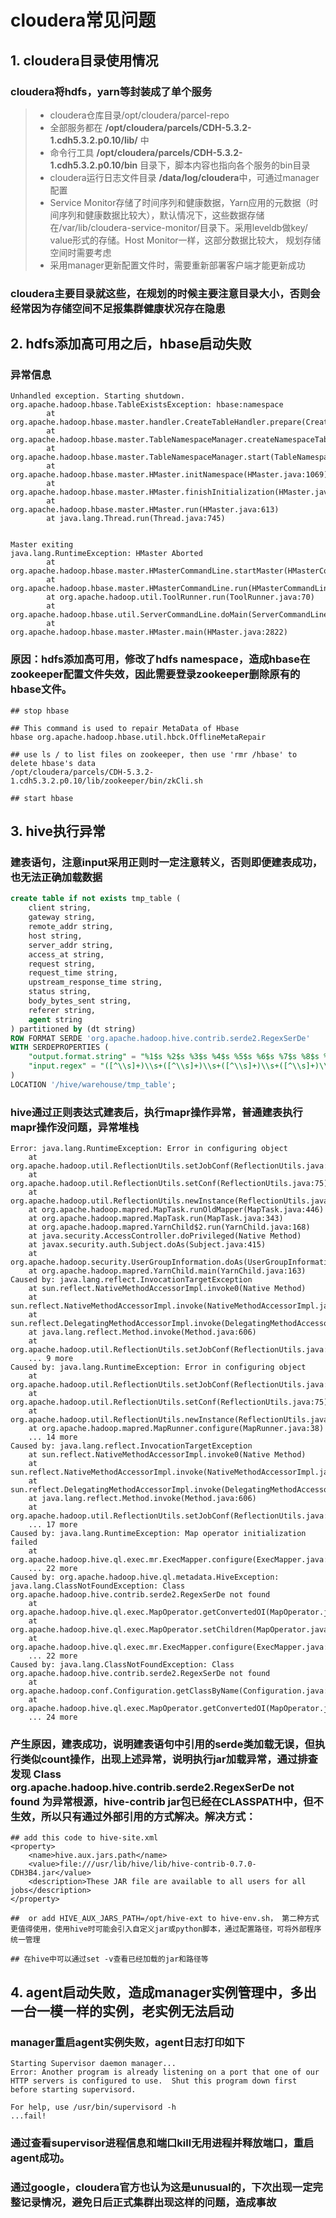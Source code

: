 # cloudera常见问题
## 1. cloudera目录使用情况
### cloudera将hdfs，yarn等封装成了单个服务
>* cloudera仓库目录/opt/cloudera/parcel-repo
>* 全部服务都在 **/opt/cloudera/parcels/CDH-5.3.2-1.cdh5.3.2.p0.10/lib/** 中
>* 命令行工具 **/opt/cloudera/parcels/CDH-5.3.2-1.cdh5.3.2.p0.10/bin** 目录下，脚本内容也指向各个服务的bin目录
>* cloudera运行日志文件目录 **/data/log/cloudera**中，可通过manager配置
>* Service Monitor存储了时间序列和健康数据，Yarn应用的元数据（时间序列和健康数据比较大），默认情况下，这些数据存储在/var/lib/cloudera-service-monitor/目录下。采用leveldb做key/ 	value形式的存储。Host Monitor一样，这部分数据比较大， 规划存储空间时需要考虑
>* 采用manager更新配置文件时，需要重新部署客户端才能更新成功

### cloudera主要目录就这些，在规划的时候主要注意目录大小，否则会经常因为存储空间不足报集群健康状况存在隐患

## 2. hdfs添加高可用之后，hbase启动失败
### 异常信息
```shell
Unhandled exception. Starting shutdown.
org.apache.hadoop.hbase.TableExistsException: hbase:namespace
		at org.apache.hadoop.hbase.master.handler.CreateTableHandler.prepare(CreateTableHandler.java:133)
		at org.apache.hadoop.hbase.master.TableNamespaceManager.createNamespaceTable(TableNamespaceManager.java:232)
		at org.apache.hadoop.hbase.master.TableNamespaceManager.start(TableNamespaceManager.java:86)
		at org.apache.hadoop.hbase.master.HMaster.initNamespace(HMaster.java:1069)
		at org.apache.hadoop.hbase.master.HMaster.finishInitialization(HMaster.java:942)
		at org.apache.hadoop.hbase.master.HMaster.run(HMaster.java:613)
		at java.lang.Thread.run(Thread.java:745)


Master exiting
java.lang.RuntimeException: HMaster Aborted
		at org.apache.hadoop.hbase.master.HMasterCommandLine.startMaster(HMasterCommandLine.java:194)
		at org.apache.hadoop.hbase.master.HMasterCommandLine.run(HMasterCommandLine.java:135)
		at org.apache.hadoop.util.ToolRunner.run(ToolRunner.java:70)
		at org.apache.hadoop.hbase.util.ServerCommandLine.doMain(ServerCommandLine.java:126)
		at org.apache.hadoop.hbase.master.HMaster.main(HMaster.java:2822)
```

### 原因：hdfs添加高可用，修改了hdfs namespace，造成hbase在zookeeper配置文件失效，因此需要登录zookeeper删除原有的hbase文件。

```shell
## stop hbase

## This command is used to repair MetaData of Hbase
hbase org.apache.hadoop.hbase.util.hbck.OfflineMetaRepair 
	
## use ls / to list files on zookeeper, then use 'rmr /hbase' to delete hbase's data
/opt/cloudera/parcels/CDH-5.3.2-1.cdh5.3.2.p0.10/lib/zookeeper/bin/zkCli.sh 

## start hbase
```

## 3. hive执行异常

### 建表语句，注意input采用正则时一定注意转义，否则即便建表成功，也无法正确加载数据

```sql
create table if not exists tmp_table (
	client string,
	gateway string,
	remote_addr string,
	host string,
	server_addr string,
	access_at string,
	request string,
	request_time string,
	upstream_response_time string,
	status string,
	body_bytes_sent string,
	referer string,
	agent string
) partitioned by (dt string)
ROW FORMAT SERDE 'org.apache.hadoop.hive.contrib.serde2.RegexSerDe'
WITH SERDEPROPERTIES (
	"output.format.string" = "%1$s %2$s %3$s %4$s %5$s %6$s %7$s %8$s %9$s %10$s %11$s %12$s %13$s", 
	"input.regex" = "([^\\s]+)\\s+([^\\s]+)\\s+([^\\s]+)\\s+([^\\s]+)\\s+([^\\s]+)\\s+\\[(.*)\\]\\s+\"(-|.+)\"\\s+([^\\s]+)\\s+\"(-|.+)\"\\s+([^\\s]+)\\s+([^\\s]+)\\s+\"(-|.+)\"\\s+\"(.*)\""
)
LOCATION '/hive/warehouse/tmp_table';
```

### hive通过正则表达式建表后，执行mapr操作异常，普通建表执行mapr操作没问题，异常堆栈
```shell
Error: java.lang.RuntimeException: Error in configuring object
	at org.apache.hadoop.util.ReflectionUtils.setJobConf(ReflectionUtils.java:109)
	at org.apache.hadoop.util.ReflectionUtils.setConf(ReflectionUtils.java:75)
	at org.apache.hadoop.util.ReflectionUtils.newInstance(ReflectionUtils.java:133)
	at org.apache.hadoop.mapred.MapTask.runOldMapper(MapTask.java:446)
	at org.apache.hadoop.mapred.MapTask.run(MapTask.java:343)
	at org.apache.hadoop.mapred.YarnChild$2.run(YarnChild.java:168)
	at java.security.AccessController.doPrivileged(Native Method)
	at javax.security.auth.Subject.doAs(Subject.java:415)
	at org.apache.hadoop.security.UserGroupInformation.doAs(UserGroupInformation.java:1642)
	at org.apache.hadoop.mapred.YarnChild.main(YarnChild.java:163)
Caused by: java.lang.reflect.InvocationTargetException
	at sun.reflect.NativeMethodAccessorImpl.invoke0(Native Method)
	at sun.reflect.NativeMethodAccessorImpl.invoke(NativeMethodAccessorImpl.java:57)
	at sun.reflect.DelegatingMethodAccessorImpl.invoke(DelegatingMethodAccessorImpl.java:43)
	at java.lang.reflect.Method.invoke(Method.java:606)
	at org.apache.hadoop.util.ReflectionUtils.setJobConf(ReflectionUtils.java:106)
	... 9 more
Caused by: java.lang.RuntimeException: Error in configuring object
	at org.apache.hadoop.util.ReflectionUtils.setJobConf(ReflectionUtils.java:109)
	at org.apache.hadoop.util.ReflectionUtils.setConf(ReflectionUtils.java:75)
	at org.apache.hadoop.util.ReflectionUtils.newInstance(ReflectionUtils.java:133)
	at org.apache.hadoop.mapred.MapRunner.configure(MapRunner.java:38)
	... 14 more
Caused by: java.lang.reflect.InvocationTargetException
	at sun.reflect.NativeMethodAccessorImpl.invoke0(Native Method)
	at sun.reflect.NativeMethodAccessorImpl.invoke(NativeMethodAccessorImpl.java:57)
	at sun.reflect.DelegatingMethodAccessorImpl.invoke(DelegatingMethodAccessorImpl.java:43)
	at java.lang.reflect.Method.invoke(Method.java:606)
	at org.apache.hadoop.util.ReflectionUtils.setJobConf(ReflectionUtils.java:106)
	... 17 more
Caused by: java.lang.RuntimeException: Map operator initialization failed
	at org.apache.hadoop.hive.ql.exec.mr.ExecMapper.configure(ExecMapper.java:157)
	... 22 more
Caused by: org.apache.hadoop.hive.ql.metadata.HiveException: java.lang.ClassNotFoundException: Class org.apache.hadoop.hive.contrib.serde2.RegexSerDe not found
	at org.apache.hadoop.hive.ql.exec.MapOperator.getConvertedOI(MapOperator.java:334)
	at org.apache.hadoop.hive.ql.exec.MapOperator.setChildren(MapOperator.java:352)
	at org.apache.hadoop.hive.ql.exec.mr.ExecMapper.configure(ExecMapper.java:126)
	... 22 more
Caused by: java.lang.ClassNotFoundException: Class org.apache.hadoop.hive.contrib.serde2.RegexSerDe not found
	at org.apache.hadoop.conf.Configuration.getClassByName(Configuration.java:1953)
	at org.apache.hadoop.hive.ql.exec.MapOperator.getConvertedOI(MapOperator.java:304)
	... 24 more
```

### 产生原因，建表成功，说明建表语句中引用的serde类加载无误，但执行类似count操作，出现上述异常，说明执行jar加载异常，通过排查发现  **Class org.apache.hadoop.hive.contrib.serde2.RegexSerDe not found**  为异常根源，hive-contrib jar包已经在CLASSPATH中，但不生效，所以只有通过外部引用的方式解决。解决方式：

```shell    
## add this code to hive-site.xml
<property>
	<name>hive.aux.jars.path</name>
  	<value>file:///usr/lib/hive/lib/hive-contrib-0.7.0-CDH3B4.jar</value>
  	<description>These JAR file are available to all users for all jobs</description>
</property>

##	or add HIVE_AUX_JARS_PATH=/opt/hive-ext to hive-env.sh， 第二种方式更值得使用，使用hive时可能会引入自定义jar或python脚本，通过配置路径，可将外部程序统一管理

## 在hive中可以通过set -v查看已经加载的jar和路径等
```

## 4. agent启动失败，造成manager实例管理中，多出一台一模一样的实例，老实例无法启动
### manager重启agent实例失败，agent日志打印如下

```shell
Starting Supervisor daemon manager...
Error: Another program is already listening on a port that one of our HTTP servers is configured to use.  Shut this program down first before starting supervisord.

For help, use /usr/bin/supervisord -h
...fail!
```

### 通过查看supervisor进程信息和端口kill无用进程并释放端口，重启agent成功。
### 通过google，cloudera官方也认为这是unusual的，下次出现一定完整记录情况，避免日后正式集群出现这样的问题，造成事故
